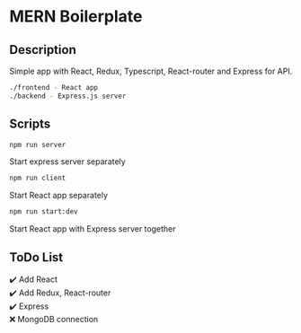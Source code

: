 # MERN Boilerplate

## Description

Simple app with React, Redux, Typescript, React-router and Express for API.

```sh
./frontend - React app
./backend - Express.js server
```

## Scripts

```sh
npm run server
```

Start express server separately

```sh
npm run client
```

Start React app separately

```sh
npm run start:dev
```

Start React app with Express server together

## ToDo List

✔️ Add React  
✔️ Add Redux, React-router  
✔️ Express  
❌ MongoDB connection

